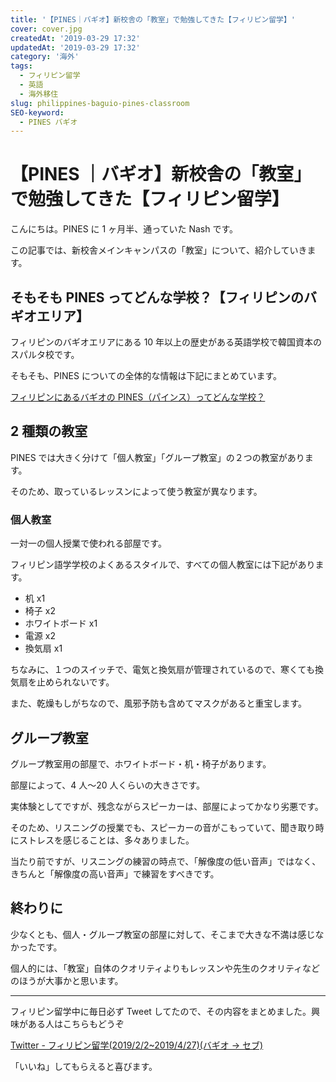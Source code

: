 ```yaml
---
title: '【PINES｜バギオ】新校舎の「教室」で勉強してきた【フィリピン留学】'
cover: cover.jpg
createdAt: '2019-03-29 17:32'
updatedAt: '2019-03-29 17:32'
category: '海外'
tags:
  - フィリピン留学
  - 英語
  - 海外移住
slug: philippines-baguio-pines-classroom
SEO-keyword:
  - PINES バギオ
---
```


# 【PINES ｜バギオ】新校舎の「教室」で勉強してきた【フィリピン留学】

こんにちは。PINES に 1 ヶ月半、通っていた Nash です。

この記事では、新校舎メインキャンパスの「教室」について、紹介していきます。

## そもそも PINES ってどんな学校？【フィリピンのバギオエリア】

フィリピンのバギオエリアにある 10 年以上の歴史がある英語学校で韓国資本のスパルタ校です。

そもそも、PINES についての全体的な情報は下記にまとめています。

[フィリピンにあるバギオの PINES（パインス）ってどんな学校？](./philippines-baguio-pines-summary)

## 2 種類の教室

PINES では大きく分けて「個人教室」「グループ教室」の２つの教室があります。

そのため、取っているレッスンによって使う教室が異なります。

### 個人教室

一対一の個人授業で使われる部屋です。

フィリピン語学学校のよくあるスタイルで、すべての個人教室には下記があります。

- 机 x1
- 椅子 x2
- ホワイトボード x1
- 電源 x2
- 換気扇 x1

ちなみに、１つのスイッチで、電気と換気扇が管理されているので、寒くても換気扇を止められないです。

また、乾燥もしがちなので、風邪予防も含めてマスクがあると重宝します。

## グループ教室

グループ教室用の部屋で、ホワイトボード・机・椅子があります。

部屋によって、4 人〜20 人くらいの大きさです。

実体験としてですが、残念ながらスピーカーは、部屋によってかなり劣悪です。

そのため、リスニングの授業でも、スピーカーの音がこもっていて、聞き取り時にストレスを感じることは、多々ありました。

当たり前ですが、リスニングの練習の時点で、「解像度の低い音声」ではなく、きちんと「解像度の高い音声」で練習をすべきです。

## 終わりに

少なくとも、個人・グループ教室の部屋に対して、そこまで大きな不満は感じなかったです。

個人的には、「教室」自体のクオリティよりもレッスンや先生のクオリティなどのほうが大事かと思います。

---

フィリピン留学中に毎日必ず Tweet してたので、その内容をまとめました。興味がある人はこちらもどうぞ

[Twitter - フィリピン留学(2019/2/2~2019/4/27)(バギオ → セブ)](https://twitter.com/i/moments/1108015112575541249)

「いいね」してもらえると喜びます。
